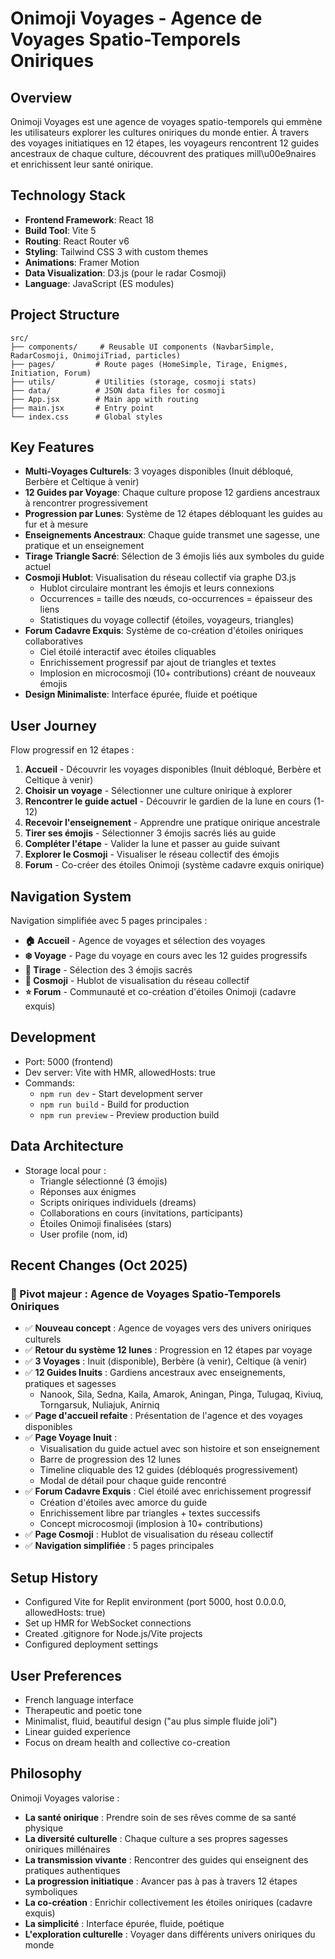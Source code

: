 # Onimoji Voyages - Agence de Voyages Spatio-Temporels Oniriques

## Overview
Onimoji Voyages est une agence de voyages spatio-temporels qui emmène les utilisateurs explorer les cultures oniriques du monde entier. À travers des voyages initiatiques en 12 étapes, les voyageurs rencontrent 12 guides ancestraux de chaque culture, découvrent des pratiques mill\u00e9naires et enrichissent leur santé onirique.

## Technology Stack
- **Frontend Framework**: React 18
- **Build Tool**: Vite 5
- **Routing**: React Router v6
- **Styling**: Tailwind CSS 3 with custom themes
- **Animations**: Framer Motion
- **Data Visualization**: D3.js (pour le radar Cosmoji)
- **Language**: JavaScript (ES modules)

## Project Structure
```
src/
├── components/     # Reusable UI components (NavbarSimple, RadarCosmoji, OnimojiTriad, particles)
├── pages/         # Route pages (HomeSimple, Tirage, Enigmes, Initiation, Forum)
├── utils/         # Utilities (storage, cosmoji stats)
├── data/          # JSON data files for cosmoji
├── App.jsx        # Main app with routing
├── main.jsx       # Entry point
└── index.css      # Global styles
```

## Key Features
- **Multi-Voyages Culturels**: 3 voyages disponibles (Inuit débloqué, Berbère et Celtique à venir)
- **12 Guides par Voyage**: Chaque culture propose 12 gardiens ancestraux à rencontrer progressivement
- **Progression par Lunes**: Système de 12 étapes débloquant les guides au fur et à mesure
- **Enseignements Ancestraux**: Chaque guide transmet une sagesse, une pratique et un enseignement
- **Tirage Triangle Sacré**: Sélection de 3 émojis liés aux symboles du guide actuel
- **Cosmoji Hublot**: Visualisation du réseau collectif via graphe D3.js
  - Hublot circulaire montrant les émojis et leurs connexions
  - Occurrences = taille des nœuds, co-occurrences = épaisseur des liens
  - Statistiques du voyage collectif (étoiles, voyageurs, triangles)
- **Forum Cadavre Exquis**: Système de co-création d'étoiles oniriques collaboratives
  - Ciel étoilé interactif avec étoiles cliquables
  - Enrichissement progressif par ajout de triangles et textes
  - Implosion en microcosmoji (10+ contributions) créant de nouveaux émojis
- **Design Minimaliste**: Interface épurée, fluide et poétique

## User Journey
Flow progressif en 12 étapes :
1. **Accueil** - Découvrir les voyages disponibles (Inuit débloqué, Berbère et Celtique à venir)
2. **Choisir un voyage** - Sélectionner une culture onirique à explorer
3. **Rencontrer le guide actuel** - Découvrir le gardien de la lune en cours (1-12)
4. **Recevoir l'enseignement** - Apprendre une pratique onirique ancestrale
5. **Tirer ses émojis** - Sélectionner 3 émojis sacrés liés au guide
6. **Compléter l'étape** - Valider la lune et passer au guide suivant
7. **Explorer le Cosmoji** - Visualiser le réseau collectif des émojis
8. **Forum** - Co-créer des étoiles Onimoji (système cadavre exquis onirique)

## Navigation System
Navigation simplifiée avec 5 pages principales :
- **🏠 Accueil** - Agence de voyages et sélection des voyages
- **❄️ Voyage** - Page du voyage en cours avec les 12 guides progressifs
- **🔮 Tirage** - Sélection des 3 émojis sacrés
- **🔭 Cosmoji** - Hublot de visualisation du réseau collectif
- **⭐ Forum** - Communauté et co-création d'étoiles Onimoji (cadavre exquis)

## Development
- Port: 5000 (frontend)
- Dev server: Vite with HMR, allowedHosts: true
- Commands:
  - `npm run dev` - Start development server
  - `npm run build` - Build for production
  - `npm run preview` - Preview production build

## Data Architecture
- Storage local pour :
  - Triangle sélectionné (3 émojis)
  - Réponses aux énigmes
  - Scripts oniriques individuels (dreams)
  - Collaborations en cours (invitations, participants)
  - Étoiles Onimoji finalisées (stars)
  - User profile (nom, id)

## Recent Changes (Oct 2025)
### 🌌 Pivot majeur : Agence de Voyages Spatio-Temporels Oniriques
- ✅ **Nouveau concept** : Agence de voyages vers des univers oniriques culturels
- ✅ **Retour du système 12 lunes** : Progression en 12 étapes par voyage
- ✅ **3 Voyages** : Inuit (disponible), Berbère (à venir), Celtique (à venir)
- ✅ **12 Guides Inuits** : Gardiens ancestraux avec enseignements, pratiques et sagesses
  - Nanook, Sila, Sedna, Kaila, Amarok, Aningan, Pinga, Tulugaq, Kiviuq, Torngarsuk, Nuliajuk, Anirniq
- ✅ **Page d'accueil refaite** : Présentation de l'agence et des voyages disponibles
- ✅ **Page Voyage Inuit** : 
  - Visualisation du guide actuel avec son histoire et son enseignement
  - Barre de progression des 12 lunes
  - Timeline cliquable des 12 guides (débloqués progressivement)
  - Modal de détail pour chaque guide rencontré
- ✅ **Forum Cadavre Exquis** : Ciel étoilé avec enrichissement progressif
  - Création d'étoiles avec amorce du guide
  - Enrichissement libre par triangles + textes successifs
  - Concept microcosmoji (implosion à 10+ contributions)
- ✅ **Page Cosmoji** : Hublot de visualisation du réseau collectif
- ✅ **Navigation simplifiée** : 5 pages principales

## Setup History
- Configured Vite for Replit environment (port 5000, host 0.0.0.0, allowedHosts: true)
- Set up HMR for WebSocket connections
- Created .gitignore for Node.js/Vite projects
- Configured deployment settings

## User Preferences
- French language interface
- Therapeutic and poetic tone
- Minimalist, fluid, beautiful design ("au plus simple fluide joli")
- Linear guided experience
- Focus on dream health and collective co-creation

## Philosophy
Onimoji Voyages valorise :
- **La santé onirique** : Prendre soin de ses rêves comme de sa santé physique
- **La diversité culturelle** : Chaque culture a ses propres sagesses oniriques millénaires
- **La transmission vivante** : Rencontrer des guides qui enseignent des pratiques authentiques
- **La progression initiatique** : Avancer pas à pas à travers 12 étapes symboliques
- **La co-création** : Enrichir collectivement les étoiles oniriques (cadavre exquis)
- **La simplicité** : Interface épurée, fluide, poétique
- **L'exploration culturelle** : Voyager dans différents univers oniriques du monde
